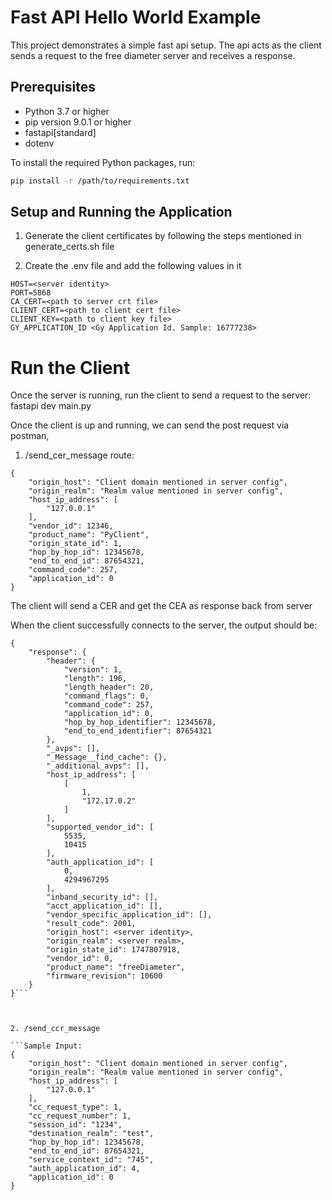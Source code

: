 # Fast API Hello World Example

This project demonstrates a simple fast api setup. The api acts as the client sends a request to the free diameter server and receives a response.

## Prerequisites

- Python 3.7 or higher
- pip version 9.0.1 or higher
- fastapi[standard]
- dotenv

To install the required Python packages, run:

```bash
pip install -r /path/to/requirements.txt

```

## Setup and Running the Application

1. Generate the client certificates by following the steps mentioned in generate_certs.sh file

2. Create the .env file and add the following values in it

```
HOST=<server identity>
PORT=5868
CA_CERT=<path to server crt file>
CLIENT_CERT=<path to client cert file>
CLIENT_KEY=<path to client key file>
GY_APPLICATION_ID <Gy Application Id. Sample: 16777238>
```

# Run the Client

Once the server is running, run the client to send a request to the server:
fastapi dev main.py

Once the client is up and running, we can send the post request via postman,

1. /send_cer_message route:

```Sample Input
{
    "origin_host": "Client domain mentioned in server config",
    "origin_realm": "Realm value mentioned in server config",
    "host_ip_address": [
        "127.0.0.1"
    ],
    "vendor_id": 12346,
    "product_name": "PyClient",
    "origin_state_id": 1,
    "hop_by_hop_id": 12345678,
    "end_to_end_id": 87654321,
    "command_code": 257,
    "application_id": 0
}
```

The client will send a CER and get the CEA as response back from server

When the client successfully connects to the server, the output should be:

```
{
    "response": {
        "header": {
            "version": 1,
            "length": 196,
            "length_header": 20,
            "command_flags": 0,
            "command_code": 257,
            "application_id": 0,
            "hop_by_hop_identifier": 12345678,
            "end_to_end_identifier": 87654321
        },
        "_avps": [],
        "_Message__find_cache": {},
        "_additional_avps": [],
        "host_ip_address": [
            [
                1,
                "172.17.0.2"
            ]
        ],
        "supported_vendor_id": [
            5535,
            10415
        ],
        "auth_application_id": [
            0,
            4294967295
        ],
        "inband_security_id": [],
        "acct_application_id": [],
        "vendor_specific_application_id": [],
        "result_code": 2001,
        "origin_host": <server identity>,
        "origin_realm": <server realm>,
        "origin_state_id": 1747807918,
        "vendor_id": 0,
        "product_name": "freeDiameter",
        "firmware_revision": 10600
    }
}```



2. /send_ccr_message

```Sample Input:
{
    "origin_host": "Client domain mentioned in server config",
    "origin_realm": "Realm value mentioned in server config",
    "host_ip_address": [
        "127.0.0.1"
    ],
    "cc_request_type": 1,
    "cc_request_number": 1,
    "session_id": "1234",
    "destination_realm": "test",
    "hop_by_hop_id": 12345678,
    "end_to_end_id": 87654321,
    "service_context_id": "745",
    "auth_application_id": 4,
    "application_id": 0
}
```